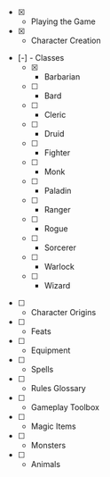 * [x] - Playing the Game
* [x] - Character Creation
* [-] - Classes
    * [x] - Barbarian
    * [ ] - Bard
    * [ ] - Cleric
    * [ ] - Druid
    * [ ] - Fighter
    * [ ] - Monk
    * [ ] - Paladin
    * [ ] - Ranger
    * [ ] - Rogue
    * [ ] - Sorcerer
    * [ ] - Warlock
    * [ ] - Wizard
* [ ] - Character Origins
* [ ] - Feats
* [ ] - Equipment
* [ ] - Spells
* [ ] - Rules Glossary
* [ ] - Gameplay Toolbox
* [ ] - Magic Items
* [ ] - Monsters
* [ ] - Animals

